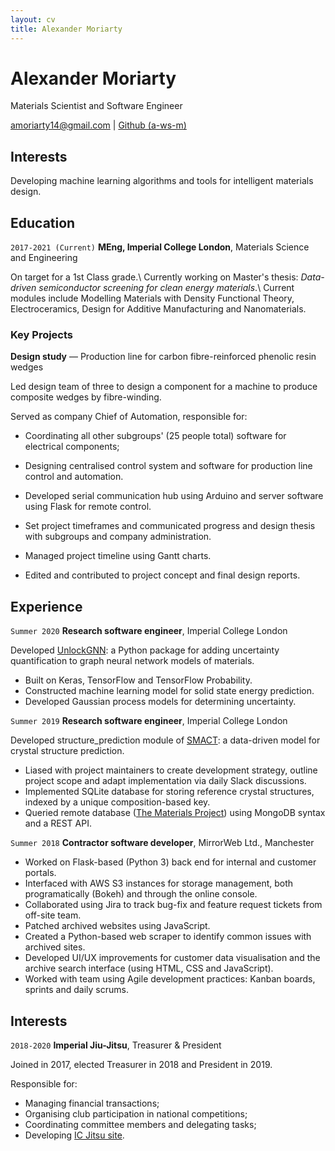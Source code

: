 ```yaml
---
layout: cv
title: Alexander Moriarty
---
```


# Alexander Moriarty

Materials Scientist and Software Engineer

<div id="webaddress">
<a href="mailto:amoriarty14@gmail.com">amoriarty14@gmail.com</a>
| <a href="https://github.com/a-ws-m">Github (a-ws-m)</a>
</div>

## Interests

Developing machine learning algorithms and tools for intelligent materials design.

## Education

`2017-2021 (Current)`
__MEng, Imperial College London__, Materials Science and Engineering

On target for a 1st Class grade.\\
Currently working on Master's thesis: _Data-driven semiconductor screening for clean energy materials_.\\
Current modules include Modelling Materials with Density Functional Theory, Electroceramics, Design for Additive Manufacturing and Nanomaterials.

### Key Projects

__Design study__ &mdash; Production line for carbon fibre-reinforced phenolic resin wedges

Led design team of three to design a component for a machine to produce composite wedges by fibre-winding.

Served as company Chief of Automation, responsible for:

- Coordinating all other subgroups' (25 people total) software for electrical components;
- Designing centralised control system and software for production line control and automation.

- Developed serial communication hub using Arduino and server software using Flask for remote control.
- Set project timeframes and communicated progress and design thesis with subgroups and company administration.
- Managed project timeline using Gantt charts.
- Edited and contributed to project concept and final design reports.

## Experience

`Summer 2020`
__Research software engineer__, Imperial College London

Developed [UnlockGNN](https://github.com/a-ws-m/unlockGNN): a Python package for adding uncertainty quantification to graph neural network models of materials.

- Built on Keras, TensorFlow and TensorFlow Probability.
- Constructed machine learning model for solid state energy prediction.
- Developed Gaussian process models for determining uncertainty.

`Summer 2019`
__Research software engineer__, Imperial College London

Developed structure_prediction module of [SMACT](https://github.com/WMD-group/SMACT): a data-driven model for crystal structure prediction.

- Liased with project maintainers to create development strategy, outline project scope and adapt implementation via daily Slack discussions.
- Implemented SQLite database for storing reference crystal structures, indexed by a unique composition-based key.
- Queried remote database ([The Materials Project](https://materialsproject.org/)) using MongoDB syntax and a REST API.

`Summer 2018`
__Contractor software developer__, MirrorWeb Ltd., Manchester

- Worked on Flask-based (Python 3) back end for internal and customer portals.
- Interfaced with AWS S3 instances for storage management, both programatically (Bokeh) and through the online console.
- Collaborated using Jira to track bug-fix and feature request tickets from off-site team.
- Patched archived websites using JavaScript.
- Created a Python-based web scraper to identify common issues with archived sites.
- Developed UI/UX improvements for customer data visualisation and the archive search interface (using HTML, CSS and JavaScript).
- Worked with team using Agile development practices: Kanban boards, sprints and daily scrums.

## Interests

`2018-2020`
__Imperial Jiu-Jitsu__, Treasurer & President

Joined in 2017, elected Treasurer in 2018 and President in 2019.

Responsible for:

- Managing financial transactions;
- Organising club participation in national competitions;
- Coordinating committee members and delegating tasks;
- Developing [IC Jitsu site](https://union.ic.ac.uk/acc/jujitsu/).

<!-- ### Footer

Last updated: October 2020 -->

